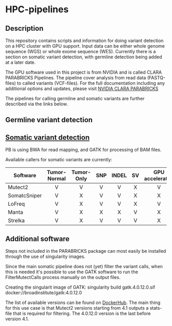 # HPC-pipelines

## Description

This repository contains scripts and information for doing variant detection on a HPC cluster with GPU support. Input data can be either whole genome sequence (WGS) or whole exome sequence (WES). Currently there is a section on somatic variant detection, with germline detection being added at a later date.

The GPU software used in this project is from NVIDIA and is called CLARA PARABRICKS Pipelines. The pipeline cover analysis from read data (FASTQ-files) to called variants (VCF-files). For the full documentation including any additional options and updates, please visit [NVIDIA CLARA PARABRICKS](https://docs.nvidia.com/clara/parabricks/v3.6/text/software_overview.html)

The pipelines for calling germline and somatic variants are further described via the links below.

## Germline variant detection

## [Somatic variant detection](https://github.com/si-medbif/hpc-pipelines/tree/main/somatic#somatic-variant-detection)

PB is using BWA for read mapping, and GATK for processing of BAM files.

Available callers for somatic variants are currently:

| Software     | Tumor-Normal | Tumor-Only | SNP | INDEL |  SV  | GPU accelerated |
| ------------ | :----------: | :--------: | :-: | :---: | :--: | :-------------: |
| Mutect2      | V            | V          | V   | V     | X    | V               |
| SomatcSniper | V            | X          | V   | V     | X    | X               |
| LoFreq       | V            | X          | V   | V     | X    | V               |
| Manta        | V            | X          | X   | X     | V    | X               |
| Strelka      | V            | X          | V   | V     | V    | X               |

## Additional software

Steps not included in the PARABRICKS package can most easily be installed through the use of singularity images.

Since the main somatic pipeline does not (yet) filter the variant calls, when this is needed it's possible to use the GATK software to run the FilterMutectCalls process manually on the output files.

Creating the singularit image of GATK:
    singularity build gatk.4.0.12.0.sif docker://broadinstitute/gatk:4.0.12.0

The list of available versions can be found on [DockerHub](https://hub.docker.com/r/broadinstitute/gatk/tags). The main thing for this use case is that Mutect2 versions starting from 4.1 outputs a stats-file that is required for filtering. The 4.0.12.0 version is the last before version 4.1.
